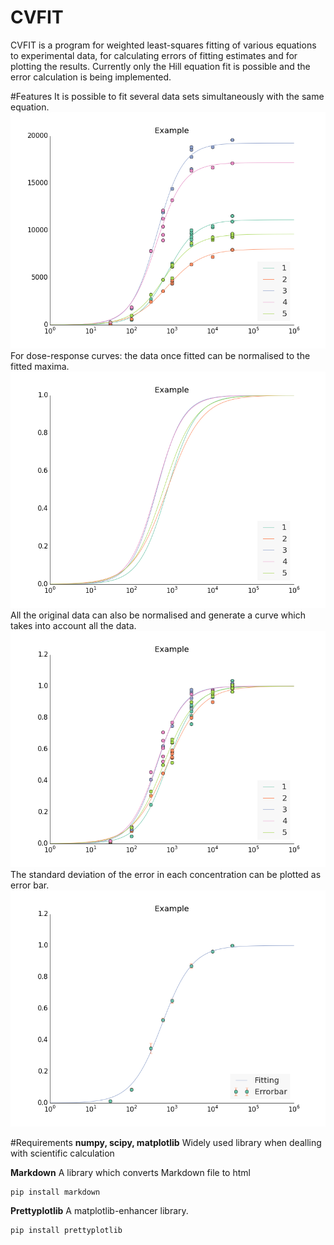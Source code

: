 CVFIT
=====

CVFIT is a program for weighted least-squares fitting of various equations to experimental data, for calculating errors of fitting estimates and for plotting the results. Currently only the Hill equation fit is possible and the error calculation is being implemented. 

#Features
It is possible to fit several data sets simultaneously with the same equation. 
![Alt text](Example/Example_originaldata_fittedcurve.png)
For dose-response curves: the data once fitted can be normalised to the fitted maxima.
![Alt text](Example/Example_normalisedfittedcurve.png)
All the original data can also be normalised and generate a curve
which takes into account all the data.
![Alt text](Example/Example_normaliseddata_fittedcurve.png)
The standard deviation of the error in each concentration can be
plotted as error bar.
![Alt text](Example/Example_allfitting.png)

#Requirements
**numpy, scipy, matplotlib** Widely used library when dealling with
scientific calculation

**Markdown** A library which converts Markdown file to html

    pip install markdown

**Prettyplotlib** A matplotlib-enhancer library.

    pip install prettyplotlib
